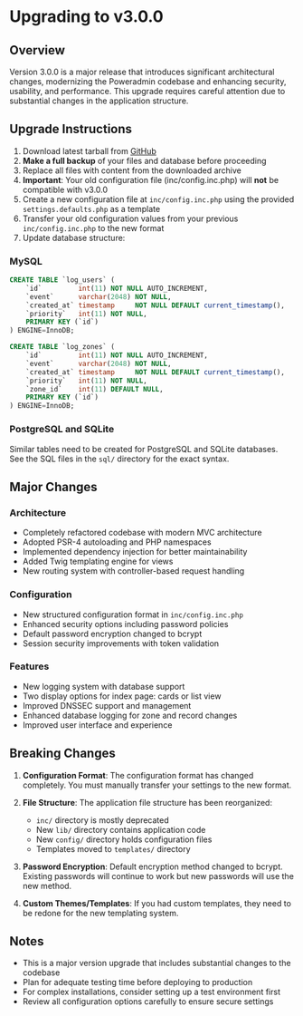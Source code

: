 # Upgrading to v3.0.0

## Overview

Version 3.0.0 is a major release that introduces significant architectural changes, modernizing the Poweradmin codebase and enhancing security, usability, and performance. This upgrade requires careful attention due to substantial changes in the application structure.

## Upgrade Instructions

1. Download latest tarball from [GitHub](https://github.com/poweradmin/poweradmin/releases/tag/v3.0.0)
2. **Make a full backup** of your files and database before proceeding
3. Replace all files with content from the downloaded archive
4. **Important**: Your old configuration file (inc/config.inc.php) will **not** be compatible with v3.0.0
5. Create a new configuration file at `inc/config.inc.php` using the provided `settings.defaults.php` as a template
6. Transfer your old configuration values from your previous `inc/config.inc.php` to the new format
7. Update database structure:

### MySQL
```sql
CREATE TABLE `log_users` (
    `id`         int(11) NOT NULL AUTO_INCREMENT,
    `event`      varchar(2048) NOT NULL,
    `created_at` timestamp     NOT NULL DEFAULT current_timestamp(),
    `priority`   int(11) NOT NULL,
    PRIMARY KEY (`id`)
) ENGINE=InnoDB;

CREATE TABLE `log_zones` (
    `id`         int(11) NOT NULL AUTO_INCREMENT,
    `event`      varchar(2048) NOT NULL,
    `created_at` timestamp     NOT NULL DEFAULT current_timestamp(),
    `priority`   int(11) NOT NULL,
    `zone_id`    int(11) DEFAULT NULL,
    PRIMARY KEY (`id`)
) ENGINE=InnoDB;
```

### PostgreSQL and SQLite
Similar tables need to be created for PostgreSQL and SQLite databases. See the SQL files in the `sql/` directory for the exact syntax.

## Major Changes

### Architecture
- Completely refactored codebase with modern MVC architecture
- Adopted PSR-4 autoloading and PHP namespaces
- Implemented dependency injection for better maintainability
- Added Twig templating engine for views
- New routing system with controller-based request handling

### Configuration
- New structured configuration format in `inc/config.inc.php`
- Enhanced security options including password policies
- Default password encryption changed to bcrypt
- Session security improvements with token validation

### Features
- New logging system with database support
- Two display options for index page: cards or list view
- Improved DNSSEC support and management
- Enhanced database logging for zone and record changes
- Improved user interface and experience

## Breaking Changes

1. **Configuration Format**: The configuration format has changed completely. You must manually transfer your settings to the new format.

2. **File Structure**: The application file structure has been reorganized:
   - `inc/` directory is mostly deprecated
   - New `lib/` directory contains application code
   - New `config/` directory holds configuration files
   - Templates moved to `templates/` directory

3. **Password Encryption**: Default encryption method changed to bcrypt. Existing passwords will continue to work but new passwords will use the new method.

4. **Custom Themes/Templates**: If you had custom templates, they need to be redone for the new templating system.

## Notes

- This is a major version upgrade that includes substantial changes to the codebase
- Plan for adequate testing time before deploying to production
- For complex installations, consider setting up a test environment first
- Review all configuration options carefully to ensure secure settings